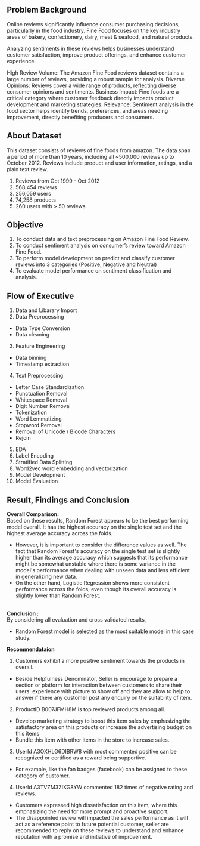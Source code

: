 ## Problem Background

Online reviews significantly influence consumer purchasing decisions, particularly in the food industry. Fine Food focuses on the key industry areas of bakery, confectionery, dairy, meat & seafood, and natural products.

Analyzing sentiments in these reviews helps businesses understand customer satisfaction, improve product offerings, and enhance customer experience.

High Review Volume: The Amazon Fine Food reviews dataset contains a large number of reviews, providing a robust sample for analysis.
Diverse Opinions: Reviews cover a wide range of products, reflecting diverse consumer opinions and sentiments.
Business Impact: Fine foods are a critical category where customer feedback directly impacts product development and marketing strategies.
Relevance: Sentiment analysis in the food sector helps identify trends, preferences, and areas needing improvement, directly benefiting producers and consumers.

## About Dataset

This dataset consists of reviews of fine foods from amazon. The data span a period of more than 10 years, including all ~500,000 reviews up to October 2012. Reviews include product and user information, ratings, and a plain text review.

1. Reviews from Oct 1999 - Oct 2012
2. 568,454 reviews
3. 256,059 users
4. 74,258 products
5. 260 users with > 50 reviews

##  Objective

1. To conduct data and text preprocessing on Amazon Fine Food Review.
2. To conduct sentiment analysis on consumer’s review toward Amazon Fine Food.
3. To perform model development on predict and classify customer reviews into 3 categories (Positive, Negative and Neutral)
4. To evaluate model performance on sentiment classification and analysis.

## Flow of Executive

1. Data and Libarary Import
2. Data Preprocessing
  - Data Type Conversion
  - Data cleaning
3. Feature Engineering
  - Data binning
  - Timestamp extraction
4. Text Preprocessing
  - Letter Case Standardization
  - Punctuation Removal
  - Whitespace Removal
  - Digit Number Removal
  - Tokenization
  - Word Lemmatizing
  - Stopword Removal
  - Removal of Unicode / Bicode Characters
  - Rejoin
5. EDA
6. Label Encoding
7. Stratified Data Splitting
8. Word2vec word embedding and vectorization
9. Model Development
10. Model Evaluation

## Result, Findings and Conclusion
**Overall Comparison:**\
Based on these results, Random Forest appears to be the best performing model overall. It has the highest accuracy on the single test set and the highest average accuracy across the folds.
  - However, it is important to consider the difference values as well. The fact that Random Forest's accuracy on the single test set is slightly higher than its average accuracy which suggests that its performance might be somewhat unstable where there is some variance in the model's performance when dealing with unseen data and less efficient in generalizing new data.
  - On the other hand, Logistic Regression shows more consistent performance across the folds, even though its overall accuracy is slightly lower than Random Forest.

\
**Conclusion :**\
By considering all evaluation and cross validated results,
  - Random Forest model is selected as the most suitable model in this case study.

**Recommendataion**

1. Customers exhibit a more positive sentiment towards the products in overall.
  - Beside Helpfulness Denominator, Seller is encourage to prepare a section or platform for interaction between customers  to share their users' experience with picture to show off and they are allow to help to answer if there any customer post any enquiry on the suitability of item.

2. ProductID B007JFMH8M is top reviewed products among all.
  - Develop marketing strategy to boost this item sales by emphasizing the satisfactory area on this products or increase the advertising budget on this items
  - Bundle this item with other items in the store to increase sales.

3. UserId A3OXHLG6DIBRW8 with most commented positive can be recognized or certified as a reward being supportive.
  - For example, like the fan badges (facebook) can be assigned to these category of customer.

4. UserId A3TVZM3ZIXG8YW commented 182 times of negative rating and reviews.
  - Customers expressed high dissatisfaction on this item, where this emphasizing the need for more prompt and proactive support.
  - The disappointed review will impacted the sales performance as it will act as a reference point to future potential customer, seller are recommended to reply on these reviews to understand and enhance reputation with a promise and initiative of improvement.
